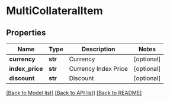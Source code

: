 # MultiCollateralItem

## Properties
Name | Type | Description | Notes
------------ | ------------- | ------------- | -------------
**currency** | **str** | Currency | [optional] 
**index_price** | **str** | Currency Index Price | [optional] 
**discount** | **str** | Discount | [optional] 

[[Back to Model list]](../README.md#documentation-for-models) [[Back to API list]](../README.md#documentation-for-api-endpoints) [[Back to README]](../README.md)


